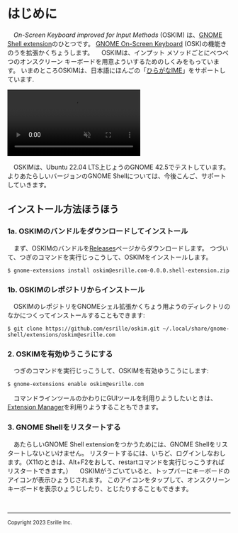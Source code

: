 # はじめに

　<i>On-Screen Keyboard improved for Input Methods</i> (OSKIM) は、[GNOME Shell extension](https://gjs.guide/extensions/)のひとつです。
[GNOME On-Screen Keyboard](https://help.gnome.org/users/gnome-help/stable/keyboard-osk.html) (OSK)の￹機能￺きのう￻を￹拡張￺かくちょう￻します。
　OSKIMは、インプット メソッドごとにべつべつのオンスクリーン キーボードを￹用意￺ようい￻するためのしくみをもっています。
いまのところOSKIMは、￹日本語￺にほんご￻の「[ひらがなIME](https://github.com/esrille/ibus-hiragana)」をサポートしています.

<video controls autoplay muted playsinline>
<source src='screenshots/screenshot.webm' type='video/webm'>
スクリーンショット
</video>

　OSKIMは、Ubuntu 22.04 LTS￹上￺じょう￻のGNOME 42.5でテストしています。
よりあたらしいバージョンのGNOME Shellについては、￹今後￺こんご￻、サポートしていきます。

## インストール￹方法￺ほうほう￻

### 1a. OSKIMのバンドルをダウンロードしてインストール

　まず、OSKIMのバンドルを[Releases](https://github.com/esrille/oskim/releases)ページからダウンロードします。
つづいて、つぎのコマンドを￹実行￺じっこう￻して、OSKIMをインストールします。

```
$ gnome-extensions install oskim@esrille.com-0.0.0.shell-extension.zip
```

### 1b. OSKIMのレポジトリからインストール

　OSKIMのレポジトリをGNOMEシェル￹拡張￺かくちょう￻￹用￺よう￻のディレクトリのなかにつくってインストールすることもできます:

```
$ git clone https://github.com/esrille/oskim.git ~/.local/share/gnome-shell/extensions/oskim@esrille.com
```

### 2. OSKIMを￹有効￺ゆうこう￻にする

　つぎのコマンドを￹実行￺じっこう￻して、OSKIMを￹有効￺ゆうこう￻にします:

```
$ gnome-extensions enable oskim@esrille.com
```

　コマンドラインツールのかわりにGUIツールを￹利用￺りよう￻したいときは、[Extension Manager](https://github.com/mjakeman/extension-manager)を￹利用￺りよう￻することもできます。

### 3. GNOME Shellをリスタートする

　あたらしいGNOME Shell extensionをつかうためには、GNOME Shellをリスタートしないといけません。
リスタートするには、いちど、ログインしなおします。（X11のときは、<span class='key'>Alt</span>+<span class='key'>F2</span>をおして、restartコマンドを￹実行￺じっこう￻すればリスタートできます。）
　OSKIMがうごいていると、トップバーにキーボードのアイコンが￹表示￺ひょうじ￻されます。
このアイコンをタップして、オンスクリーン キーボードを￹表示￺ひょうじ￻したり、とじたりすることもできます。

<br><hr>
<small>Copyright 2023 Esrille Inc.</small>
